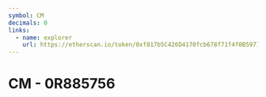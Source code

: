```yaml
---
symbol: CM
decimals: 0
links:
  - name: explorer
    url: https://etherscan.io/token/0xf817b5C426D4170fcb678f71f4f0B59717ec7AaA
---
```


# CM - 0R885756
